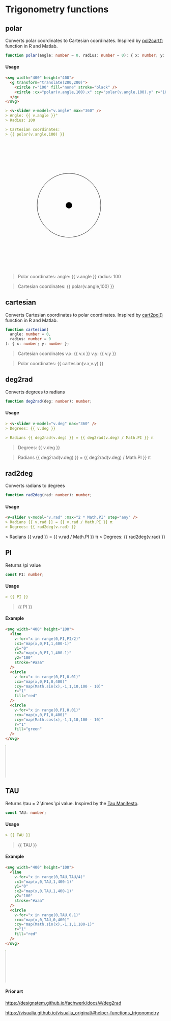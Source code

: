 # Trigonometry functions

## polar

Converts polar coordinates to Cartesian coordinates. Inspired by [pol2cart()](https://rdrr.io/cran/useful/man/pol2cart.html) function in R and Matlab.

```ts
function polar(angle: number = 0, radius: number = 0): { x: number; y: number };
```

#### Usage

```md
<svg width="400" height="400">
  <g transform="translate(200,200)">
    <circle r="100" fill="none" stroke="black" />
    <circle :cx="polar(v.angle,100).x" :cy="polar(v.angle,100).y" r="10" />
  </g>
</svg>

> <v-slider v-model="v.angle" max="360" />
> Angle: {{ v.angle }}°
> Radius: 100

> Cartesian coordinates:
> {{ polar(v.angle,100) }}
```

<svg width="400" height="400">
  <g transform="translate(200,200)">
    <circle r="100" fill="none" stroke="black" />
    <circle :cx="polar(v.angle,100).x" :cy="polar(v.angle,100).y" r="10" />
  </g>
</svg>

> Polar coordinates:
> <v-slider v-model="v.angle" max="360" />
> angle: {{ v.angle }}
> radius: 100

> Cartesian coordinates:
> {{ polar(v.angle,100) }}

## cartesian

Converts Cartesian coordinates to polar coordinates. Inspired by [cart2pol()](https://rdrr.io/github/jaredlander/useful/man/cart2pol.html) function in R and Matlab.

```ts
function cartesian(
  angle: number = 0,
  radius: number = 0
): { x: number; y: number };
```

> Cartesian coordinates
> <v-slider v-model="v.x" max="400" />
> v.x: {{ v.x }} <v-slider v-model="v.y" max="400" />
> v.y: {{ v.y }}

> Polar coordinates:
> {{ cartesian(v.x,v.y) }}

## deg2rad

Converts degrees to radians

```ts
function deg2rad(deg: number): number;
```

#### Usage

```md
> <v-slider v-model="v.deg" max="360" />
> Degrees: {{ v.deg }}

> Radians {{ deg2rad(v.deg) }} = {{ deg2rad(v.deg) / Math.PI }} π
```

> <v-slider v-model="v.deg" max="360" />
> Degrees: {{ v.deg }}

> Radians {{ deg2rad(v.deg) }} = {{ deg2rad(v.deg) / Math.PI }} π

## rad2deg

Converts radians to degrees

```ts
function rad2deg(rad: number): number;
```

#### Usage

```md
<v-slider v-model="v.rad" :max="2 * Math.PI" step="any" />
> Radians {{ v.rad }} = {{ v.rad / Math.PI }} π
> Degrees: {{ rad2deg(v.rad) }}
```

<v-slider v-model="v.rad" :max="2 * Math.PI" step="any" />
> Radians {{ v.rad }} = {{ v.rad / Math.PI }} π
> Degrees: {{ rad2deg(v.rad) }}

## PI

Returns <v-math>\pi</v-math> value

```ts
const PI: number;
```

#### Usage

```md
> {{ PI }}
```

> {{ PI }}

#### Example

```md
<svg width="400" height="100">
  <line
    v-for="x in range(0,PI,PI/2)"
    :x1="map(x,0,PI,1,400-1)"
    y1="0"
    :x2="map(x,0,PI,1,400-1)"
    y2="100"
    stroke="#aaa"
  />
  <circle
    v-for="x in range(0,PI,0.01)"
    :cx="map(x,0,PI,0,400)"
    :cy="map(Math.sin(x),-1,1,10,100 - 10)"
    r="1"
    fill="red"
  />
  <circle
    v-for="x in range(0,PI,0.01)"
    :cx="map(x,0,PI,0,400)"
    :cy="map(Math.cos(x),-1,1,10,100 - 10)"
    r="1"
    fill="green"
  />
</svg>
```

<svg width="400" height="100">
  <line
    v-for="x in range(0,PI,PI/2)"
    :x1="map(x,0,PI,1,400-1)"
    y1="0"
    :x2="map(x,0,PI,1,400-1)"
    y2="100"
    stroke="#aaa"
  />
  <circle
    v-for="x in range(0,PI,0.01)"
    :cx="map(x,0,PI,0,400)"
    :cy="map(Math.sin(x),-1,1,10,100 - 10)"
    r="1"
    fill="red"
  />
  <circle
    v-for="x in range(0,PI,0.01)"
    :cx="map(x,0,PI,0,400)"
    :cy="map(Math.cos(x),-1,1,10,100 - 10)"
    r="1"
    fill="green"
  />
</svg>

## TAU

Returns <v-math>\tau = 2 \times \pi</v-math> value. Inspired by the [Tau Manifesto](https://tauday.com/tau-manifesto).

```ts
const TAU: number;
```

#### Usage

```md
> {{ TAU }}
```

> {{ TAU }}

#### Example

```md
<svg width="400" height="100">
  <line
    v-for="x in range(0,TAU,TAU/4)"
    :x1="map(x,0,TAU,1,400-1)"
    y1="0"
    :x2="map(x,0,TAU,1,400-1)"
    y2="100"
    stroke="#aaa"
  />
  <circle
    v-for="x in range(0,TAU,0.1)"
    :cx="map(x,0,TAU,0,400)"
    :cy="map(Math.sin(x),-1,1,1,100-1)"
    r="1"
    fill="red"
  />
</svg>
```

<svg width="400" height="100">
  <line
    v-for="x in range(0,TAU,TAU/4)"
    :x1="map(x,0,TAU,1,400-1)"
    y1="0"
    :x2="map(x,0,TAU,1,400-1)"
    y2="100"
    stroke="#aaa"
  />
  <circle
    v-for="x in range(0,TAU,0.01)"
    :cx="map(x,0,TAU,0,400)"
    :cy="map(Math.sin(x),-1,1,1,100-1)"
    r="1"
    fill="red"
  />
  <circle
    v-for="x in range(0,TAU,0.01)"
    :cx="map(x,0,TAU,0,400)"
    :cy="map(Math.cos(x),-1,1,1,100-1)"
    r="1"
    fill="green"
  />
</svg>

#### Prior art

https://designstem.github.io/fachwerk/docs/#/deg2rad

https://visualia.github.io/visualia_original/#helper-functions_trigonometry
